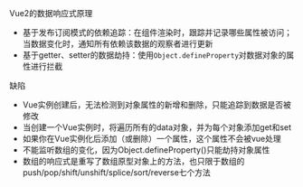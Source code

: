 Vue2的数据响应式原理

* 基于发布订阅模式的依赖追踪：在组件渲染时，跟踪并记录哪些属性被访问；当数据变化时，通知所有依赖该数据的观察者进行更新
* 基于getter、setter的数据劫持：使用`Object.defineProperty`对数据对象的属性进行拦截

缺陷

* Vue实例创建后，无法检测到对象属性的新增和删除，只能追踪到数据是否被修改
* 当创建一个Vue实例时，将遍历所有的data对象，并为每个对象添加get和set
* 如果你在Vue实例化后添加（或删除）一个属性，这个属性不会被vue处理
* 不能监听数组的变化，因为Object.defineProperty()只能劫持对象属性
* 数组的响应式是重写了数组原型对象上的方法，也只限于数组的push/pop/shift/unshift/splice/sort/reverse七个方法
